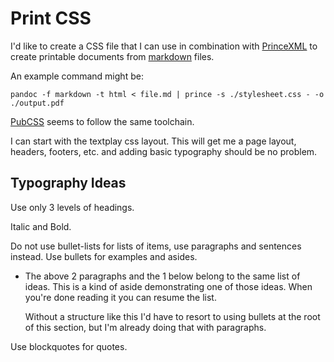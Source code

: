 # Print CSS

I'd like to create a CSS file
that I can use in combination with [PrinceXML][prince]
to create printable documents from [markdown][markdown] files.

An example command might be:

    pandoc -f markdown -t html < file.md | prince -s ./stylesheet.css - -o ./output.pdf

[PubCSS][pubCSS] seems to follow the same toolchain.

I can start with the textplay css layout.
This will get me a page layout, headers, footers, etc.
and adding basic typography should be no problem.

[prince]: http://princexml.com
[markdown]: http://daringfireball.net/projects/markdown
[pubCSS]: http://thomaspark.co/2015/01/pubcss-formatting-academic-publications-in-html-css

## Typography Ideas

Use only 3 levels of headings.

Italic and Bold.

Do not use bullet-lists for lists of items, use paragraphs and sentences instead.
Use bullets for examples and asides.

*   The above 2 paragraphs and the 1 below
    belong to the same list of ideas.
    This is a kind of aside demonstrating one of those ideas.
    When you're done reading it you can resume the list.

    Without a structure like this I'd have to resort to
    using bullets at the root of this section,
    but I'm already doing that with paragraphs.

Use blockquotes for quotes.
